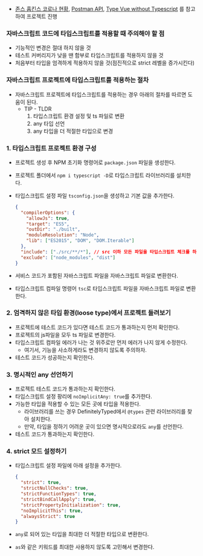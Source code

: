 ﻿- [존스 홉킨스 코로나 현황](https://www.arcgis.com/apps/opsdashboard/index.html#/bda7594740fd40299423467b48e9ecf6), [Postman API](https://documenter.getpostman.com/view/10808728/SzS8rjbc?version=latest#27454960-ea1c-4b91-a0b6-0468bb4e6712), [Type Vue without Typescript](https://blog.usejournal.com/type-vue-without-typescript-b2b49210f0b) 를 참고하여 프로젝트 진행

### 자바스크립트 코드에 타입스크립트를 적용할 때 주의해야 할 점

- 기능적인 변경은 절대 하지 않을 것
- 테스트 커버리지가 낮을 땐 함부로 타입스크립트를 적용하지 않을 것
- 처음부터 타입을 엄격하게 적용하지 않을 것(점진적으로 strict 레벨을 증가시킨다)

### 자바스크립트 프로젝트에 타입스크립트를 적용하는 절차

- 자바스크립트 프로젝트에 타입스크립트를 적용하는 경우 아래의 절차를 따르면 도움이 된다.
  - TIP - TLDR
    1. 타입스크립트 환경 설정 및 ts 파일로 변환
    2. any 타입 선언
    3. any 타입을 더 적절한 타입으로 변경

### 1. 타입스크립트 프로젝트 환경 구성

- 프로젝트 생성 후 NPM 초기화 명령어로 `package.json` 파일을 생성한다.
- 프로젝트 폴더에서 `npm i typescript -D`로 타입스크립트 라이브러리를 설치한다.
- 타입스크립트 설정 파일 `tsconfig.json`을 생성하고 기본 값을 추가한다.

  ```json
  {
    "compilerOptions": {
      "allowJs": true,
      "target": "ES5",
      "outDir": "./built",
      "moduleResolution": "Node",
      "lib": ["ES2015", "DOM", "DOM.Iterable"]
    },
    "include": ["./src/**/*"], // src 이하 모든 파일을 타입스크립트 체크를 하겠다.
    "exclude": ["node_modules", "dist"]
  }
  ```

- 서비스 코드가 포함된 자바스크립트 파일을 자바스크립트 파일로 변환한다.
- 타입스크립트 컴파일 명령어 `tsc`로 타입스크립트 파일을 자바스크립트 파일로 변환한다.

### 2. 엄격하지 않은 타입 환경(loose type)에서 프로젝트 돌려보기

- 프로젝트에 테스트 코드가 있다면 테스트 코드가 통과하는지 먼저 확인한다.
- 프로젝트의 js파일을 모두 ts 파일로 변경한다.
- 타입스크립트 컴파일 에러가 나는 것 위주로만 먼저 에러가 나지 않게 수정한다.
  - 여기서, 기능을 사소하게라도 변경하지 않도록 주의하자.
- 테스트 코드가 성공하는지 확인한다.

### 3. 명시적인 any 선언하기

- 프로젝트 테스트 코드가 통과하는지 확인한다.
- 타입스크립트 설정 팡리에 `noImplicitAny: true`를 추가한다.
- 가능한 타입을 적용할 수 있는 모든 곳에 타입을 적용한다.
  - 라이브러리를 쓰는 경우 DefinitelyTyped에서 `@types` 관련 라이브러리를 찾아 설치한다.
  - 만약, 타입을 정하기 어려운 곳이 있으면 명시적으로라도 `any`를 선언한다.
- 테스트 코드가 통과하는지 확인한다.

### 4. strict 모드 설정하기

- 타입스크립트 설정 파일에 아래 설정을 추가한다.

  ```json
  {
    "strict": true,
    "strictNullChecks": true,
    "strictFunctionTypes": true,
    "strictBindCallApply": true,
    "strictPropertyInitialization": true,
    "noImplicitThis": true,
    "alwaysStrict": true
  }
  ```

- `any`로 되어 있는 타입을 최대한 더 적절한 타입으로 변환한다.
- `as`와 같은 키워드를 최대한 사용하지 않도록 고민해서 변경한다.
